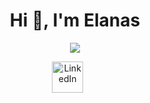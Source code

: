 <h1 align="center">Hi 👋, I'm Elanas</h1>

<p align="center">
  <a href="https://github.com/ElanasBartulis">
    <img src="https://readme-typing-svg.demolab.com?font=Roboto&pause=1000&color=FFFFFF&width=435&lines=A+passionate+web+developer+from+Lithuania;I%E2%80%99m+currently+learning+Full-Stack+Development;Always+learning+new+things" /></a>
</p>

<!-- Social icons section -->
<p align="center">
  <a href="https://www.linkedin.com/in/elanas-bartulis-750554163/"><img width="50px" alt="LinkedIn" title="LinkedIn" src="https://imgur.com/650AeCs.png"/></a>
  &#8287;&#8287;&#8287;&#8287;&#8287;
</p>
